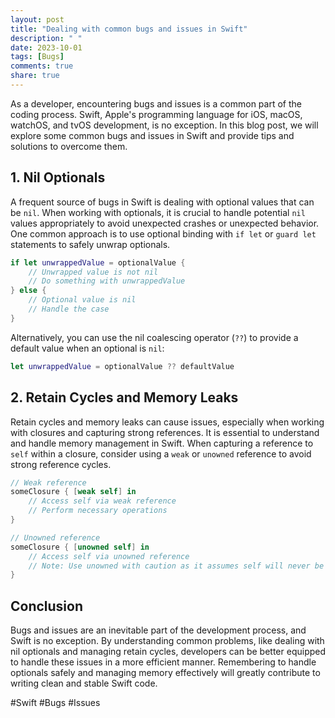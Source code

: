 ```yaml
---
layout: post
title: "Dealing with common bugs and issues in Swift"
description: " "
date: 2023-10-01
tags: [Bugs]
comments: true
share: true
---
```


As a developer, encountering bugs and issues is a common part of the coding process. Swift, Apple's programming language for iOS, macOS, watchOS, and tvOS development, is no exception. In this blog post, we will explore some common bugs and issues in Swift and provide tips and solutions to overcome them.

## 1. Nil Optionals

A frequent source of bugs in Swift is dealing with optional values that can be `nil`. When working with optionals, it is crucial to handle potential `nil` values appropriately to avoid unexpected crashes or unexpected behavior. One common approach is to use optional binding with `if let` or `guard let` statements to safely unwrap optionals.

```swift
if let unwrappedValue = optionalValue {
    // Unwrapped value is not nil
    // Do something with unwrappedValue
} else {
    // Optional value is nil
    // Handle the case
}
```

Alternatively, you can use the nil coalescing operator (`??`) to provide a default value when an optional is `nil`:

```swift
let unwrappedValue = optionalValue ?? defaultValue
```

## 2. Retain Cycles and Memory Leaks

Retain cycles and memory leaks can cause issues, especially when working with closures and capturing strong references. It is essential to understand and handle memory management in Swift. When capturing a reference to `self` within a closure, consider using a `weak` or `unowned` reference to avoid strong reference cycles.

```swift
// Weak reference
someClosure { [weak self] in
    // Access self via weak reference
    // Perform necessary operations
}

// Unowned reference
someClosure { [unowned self] in
    // Access self via unowned reference
    // Note: Use unowned with caution as it assumes self will never be nil
}
```

## Conclusion

Bugs and issues are an inevitable part of the development process, and Swift is no exception. By understanding common problems, like dealing with nil optionals and managing retain cycles, developers can be better equipped to handle these issues in a more efficient manner. Remembering to handle optionals safely and managing memory effectively will greatly contribute to writing clean and stable Swift code.

#Swift #Bugs #Issues